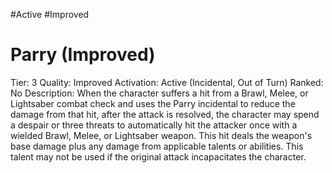 #Active
#Improved 

# Parry (Improved)
Tier: 3
Quality: Improved
Activation: Active (Incidental, Out of Turn)
Ranked: No
Description: When the character suffers a hit from a Brawl, Melee, or Lightsaber combat check and uses the Parry incidental to reduce the damage from that hit, after the attack is resolved, the character may spend a despair or three threats to automatically hit the attacker once with a wielded Brawl, Melee, or Lightsaber weapon. This hit deals the weapon's base damage plus any damage from applicable talents or abilities. This talent may not be used if the original attack incapacitates the character.
